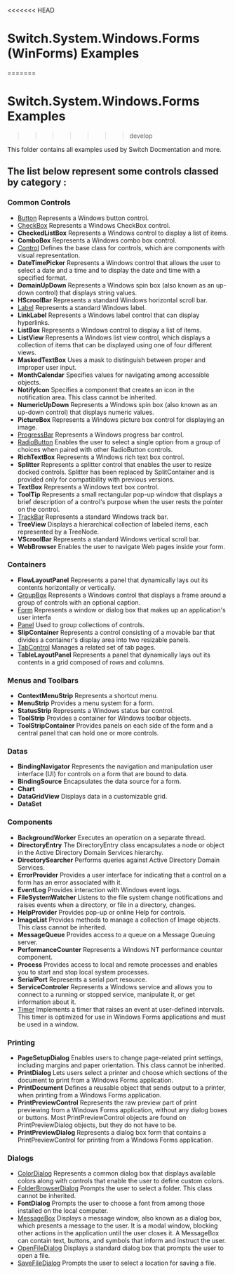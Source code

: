 <<<<<<< HEAD
# Switch.System.Windows.Forms (WinForms) Examples
=======
# Switch.System.Windows.Forms Examples
>>>>>>> develop

This folder contains all examples used by Switch Docmentation and more.

## The list below represent some controls classed by category :

### Common Controls

* [Button](./Button) Represents a Windows button control.
* [CheckBox](./CheckBox) Represents a Windows CheckBox control.
* **CheckedListBox** Represents a Windows control to display a list of items.
* **ComboBox** Represents a Windows combo box control.
* [Control](./Control) Defines the base class for controls, which are components with visual representation.
* **DateTimePicker** Represents a Windows control that allows the user to select a date and a time and to display the date and time with a specified format.
* **DomainUpDown** Represents a Windows spin box (also known as an up-down control) that displays string values.
* **HScroolBar** Represents a standard Windows horizontal scroll bar.
* [Label](./Label) Represents a standard Windows label.
* **LinkLabel** Represents a Windows label control that can display hyperlinks.
* **ListBox** Represents a Windows control to display a list of items.
* **ListView** Represents a Windows list view control, which displays a collection of items that can be displayed using one of four different views.
* **MaskedTextBox** Uses a mask to distinguish between proper and improper user input.
* **MonthCalendar** Specifies values for navigating among accessible objects.
* **NotifyIcon** Specifies a component that creates an icon in the notification area. This class cannot be inherited.
* **NumericUpDown** Represents a Windows spin box (also known as an up-down control) that displays numeric values.
* **PictureBox** Represents a Windows picture box control for displaying an image.
* [ProgressBar](./ProgressBar) Represents a Windows progress bar control.
* [RadioButton](./RadioButton) Enables the user to select a single option from a group of choices when paired with other RadioButton controls.
* **RichTextBox** Represents a Windows rich text box control.
* **Splitter** Represents a splitter control that enables the user to resize docked controls. Splitter has been replaced by SplitContainer and is provided only for compatibility with previous versions.
* **TextBox** Represents a Windows text box control.
* **ToolTip** Represents a small rectangular pop-up window that displays a brief description of a control's purpose when the user rests the pointer on the control.
* [TrackBar](./TrackBar) Represents a standard Windows track bar.
* **TreeView** Displays a hierarchical collection of labeled items, each represented by a TreeNode.
* **VScroolBar** Represents a standard Windows vertical scroll bar.
* **WebBrowser** Enables the user to navigate Web pages inside your form.

### Containers

* **FlowLayoutPanel** Represents a panel that dynamically lays out its contents horizontally or vertically.
* [GroupBox](./GroupBox) Represents a Windows control that displays a frame around a group of controls with an optional caption.
* [Form](./Form) Represents a window or dialog box that makes up an application's user interfa
* [Panel](./Panel) Used to group collections of controls.
* **SlipContainer** Represents a control consisting of a movable bar that divides a container's display area into two resizable panels.
* [TabControl](./TabControl) Manages a related set of tab pages.
* **TableLayoutPanel** Represents a panel that dynamically lays out its contents in a grid composed of rows and columns.

### Menus and Toolbars

* **ContextMenuStrip** Represents a shortcut menu.
* **MenuStrip** Provides a menu system for a form.
* **StatusStrip** Represents a Windows status bar control.
* **ToolStrip** Provides a container for Windows toolbar objects.
* **ToolStripContainer** Provides panels on each side of the form and a central panel that can hold one or more controls.

### Datas

* **BindingNavigator** Represents the navigation and manipulation user interface (UI) for controls on a form that are bound to data.
* **BindingSource** Encapsulates the data source for a form.
* **Chart** 
* **DataGridView** Displays data in a customizable grid.
* **DataSet** 

### Components

* **BackgroundWorker** Executes an operation on a separate thread.
* **DirectoryEntry** The DirectoryEntry class encapsulates a node or object in the Active Directory Domain Services hierarchy.
* **DirectorySearcher** Performs queries against Active Directory Domain Services.
* **ErrorProvider** Provides a user interface for indicating that a control on a form has an error associated with it.
* **EventLog** Provides interaction with Windows event logs.
* **FileSystemWatcher** Listens to the file system change notifications and raises events when a directory, or file in a directory, changes.
* **HelpProvider** Provides pop-up or online Help for controls.
* **ImageList** Provides methods to manage a collection of Image objects. This class cannot be inherited.
* **MessageQueue** Provides access to a queue on a Message Queuing server.
* **PerformanceCounter** Represents a Windows NT performance counter component.
* **Process** Provides access to local and remote processes and enables you to start and stop local system processes.
* **SerialPort** Represents a serial port resource.
* **ServiceControler** Represents a Windows service and allows you to connect to a running or stopped service, manipulate it, or get information about it.
* [Timer](./Timer) Implements a timer that raises an event at user-defined intervals. This timer is optimized for use in Windows Forms applications and must be used in a window.

### Printing

* **PageSetupDialog** Enables users to change page-related print settings, including margins and paper orientation. This class cannot be inherited.
* **PrintDialog** Lets users select a printer and choose which sections of the document to print from a Windows Forms application.
* **PrintDocument** Defines a reusable object that sends output to a printer, when printing from a Windows Forms application.
* **PrintPreviewControl** Represents the raw preview part of print previewing from a Windows Forms application, without any dialog boxes or buttons. Most PrintPreviewControl objects are found on PrintPreviewDialog objects, but they do not have to be.
* **PrintPreviewDialog** Represents a dialog box form that contains a PrintPreviewControl for printing from a Windows Forms application.

### Dialogs

* [ColorDialog](./ColorDialog) Represents a common dialog box that displays available colors along with controls that enable the user to define custom colors.
* [FolderBrowserDialog](./FolderBrowserDialog) Prompts the user to select a folder. This class cannot be inherited.
* **FontDialog** Prompts the user to choose a font from among those installed on the local computer.
* [MessageBox](./MessageBox) Displays a message window, also known as a dialog box, which presents a message to the user. It is a modal window, blocking other actions in the application until the user closes it. A MessageBox can contain text, buttons, and symbols that inform and instruct the user.
* [OpenFileDialog](./OpenFileDialog) Displays a standard dialog box that prompts the user to open a file.
* [SaveFileDialog](./SaveFileDialog) Prompts the user to select a location for saving a file.

